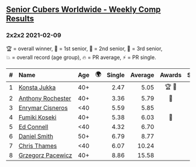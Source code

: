 <style>table {white-space: nowrap;}</style>
<link rel="stylesheet" type="text/css" href="/scw-comp/css/flags.css" />

## [Senior Cubers Worldwide - Weekly Comp Results](/scw-comp/results/)
### 2x2x2 2021-02-09

<span style="white-space: nowrap;">🏆 = overall winner</span>, <span style="white-space: nowrap;">🥇 = 1st senior</span>, <span style="white-space: nowrap;">🥈 = 2nd senior</span>, <span style="white-space: nowrap;">🥉 = 3rd senior</span>, <span style="white-space: nowrap;">💥 = overall record (age group)</span>, <span style="white-space: nowrap;">🔥 = PR average</span>, <span style="white-space: nowrap;">⚡ = PR single</span>.

| # | Name | Age | 🌍 | Single | Average | Awards | Solve 1 | Solve 2 | Solve 3 | Solve 4 | Solve 5 | Video |
| :--: | :-- | :--: | :--: | --: | --: | :--: | --: | --: | --: | --: | --: | :-- |
| 1 | [Konsta Jukka](../../persons/konsta_jukka/222.md) | 40+ | <i class="flag flag-FI" /> | 2.47 | 5.05 | 🏆 🥇 | 7.13 | 4.37 | 9.39 | 3.66 | 2.47 | [Desktop](https://www.facebook.com/events/749806039307047/permalink/753823152238669) / [Mobile](https://m.facebook.com/events/749806039307047?view=permalink&id=753823152238669) |
| 2 | [Anthony Rochester](../../persons/anthony_rochester/222.md) | 40+ | <i class="flag flag-AU" /> | 3.36 | 5.79 | 🥈 | 6.07 | 5.21 | 6.67 | 6.09 | 3.36 | [Desktop](https://www.facebook.com/events/749806039307047/permalink/752301335724184) / [Mobile](https://m.facebook.com/events/749806039307047?view=permalink&id=752301335724184) |
| 3 | [Enrymar Cisneros](../../persons/enrymar_cisneros/222.md) | <40 | <i class="flag flag-VE" /> | 5.59 | 5.85 |  | 5.92 | 5.80 | 6.20 | 5.59 | 5.84 | [Desktop](https://www.facebook.com/events/749806039307047/permalink/753925868895064) / [Mobile](https://m.facebook.com/events/749806039307047?view=permalink&id=753925868895064) |
| 4 | [Fumiki Koseki](../../persons/fumiki_koseki/222.md) | 40+ | <i class="flag flag-JP" /> | 5.38 | 6.03 | 🥉 | 5.38 | 6.38 | 6.01 | 5.97 | 6.10 | [Desktop](https://www.facebook.com/events/749806039307047/permalink/753680098919641) / [Mobile](https://m.facebook.com/events/749806039307047?view=permalink&id=753680098919641) |
| 5 | [Ed Connell](../../persons/ed_connell/222.md) | <40 | <i class="flag flag-IE" /> | 4.32 | 6.70 |  | 6.10 | 4.32 | 7.93 | 6.59 | 7.42 | [Desktop](https://www.facebook.com/events/749806039307047/permalink/753192205635097) / [Mobile](https://m.facebook.com/events/749806039307047?view=permalink&id=753192205635097) |
| 6 | [Daniel Smith](../../persons/daniel_smith/222.md) | 50+ | <i class="flag flag-US" /> | 6.79 | 8.77 |  | 9.72 | 6.79 | 13.88 | 7.47 | 9.13 | [Desktop](https://www.facebook.com/events/749806039307047/permalink/753492442271740) / [Mobile](https://m.facebook.com/events/749806039307047?view=permalink&id=753492442271740) |
| 7 | [Chris Thames](../../persons/chris_thames/222.md) | <40 | <i class="flag flag-US" /> | 6.07 | 10.24 |  | 11.20 | 7.80 | 11.72 | 12.83 | 6.07 | [Desktop](https://www.facebook.com/events/749806039307047/permalink/752721939015457) / [Mobile](https://m.facebook.com/events/749806039307047?view=permalink&id=752721939015457) |
| 8 | [Grzegorz Pacewicz](../../persons/grzegorz_pacewicz/222.md) | 40+ | <i class="flag flag-PL" /> | 8.86 | 15.58 |  | 24.44 | 9.74 | 13.41 | 8.86 | 23.59 | [Desktop](https://www.facebook.com/events/749806039307047/permalink/751706125783705) / [Mobile](https://m.facebook.com/events/749806039307047?view=permalink&id=751706125783705) |

<!-- Global site tag (gtag.js) - Google Analytics -->
<script async src="https://www.googletagmanager.com/gtag/js?id=UA-86348435-3"></script>
<script>window.dataLayer = window.dataLayer || []; function gtag() {dataLayer.push(arguments);} gtag('js', new Date()); gtag('config', 'UA-86348435-3');</script>
